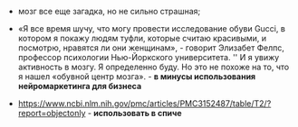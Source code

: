 * мозг все еще загадка, но не сильно страшная;

* «Я все время шучу, что могу провести исследование обуви Gucci, в котором я покажу людям туфли, которые считаю красивыми, и посмотрю, нравятся ли они женщинам», - говорит Элизабет Фелпс, профессор психологии Нью-Йоркского университета. '' И я увижу активность в мозгу. Я определенно буду. Но это не похоже на то, что я нашел «обувной центр мозга». - **в минусы использования нейромаркетинга для бизнеса**

* https://www.ncbi.nlm.nih.gov/pmc/articles/PMC3152487/table/T2/?report=objectonly - **использовать в спиче**
